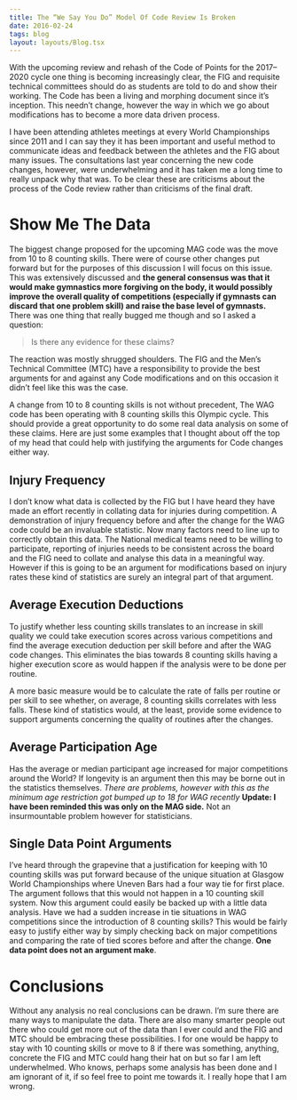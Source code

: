 ```yaml
---
title: The “We Say You Do” Model Of Code Review Is Broken
date: 2016-02-24
tags: blog
layout: layouts/Blog.tsx
---
```


With the upcoming review and rehash of the Code of Points for the 2017–2020 cycle one thing is becoming increasingly clear, the FIG and requisite technical committees should do as students are told to do and show their working. The Code has been a living and morphing document since it’s inception. This needn’t change, however the way in which we go about modifications has to become a more data driven process.

<!--more-->

I have been attending athletes meetings at every World Championships since 2011 and I can say they it has been important and useful method to communicate ideas and feedback between the athletes and the FIG about many issues. The consultations last year concerning the new code changes, however, were underwhelming and it has taken me a long time to really unpack why that was. To be clear these are criticisms about the process of the Code review rather than criticisms of the final draft.


# Show Me The Data

The biggest change proposed for the upcoming MAG code was the move from 10 to 8 counting skills. There were of course other changes put forward but for the purposes of this discussion I will focus on this issue. This was extensively discussed and **the general consensus was that it would make gymnastics more forgiving on the body, it would possibly improve the overall quality of competitions (especially if gymnasts can discard that one problem skill) and raise the base level of gymnasts.** There was one thing that really bugged me though and so I asked a question:

> Is there any evidence for these claims?

The reaction was mostly shrugged shoulders. The FIG and the Men’s Technical Committee (MTC) have a responsibility to provide the best arguments for and against any Code modifications and on this occasion it didn’t feel like this was the case.

A change from 10 to 8 counting skills is not without precedent, The WAG code has been operating with 8 counting skills this Olympic cycle. This should provide a great opportunity to do some real data analysis on some of these claims. Here are just some examples that I thought about off the top of my head that could help with justifying the arguments for Code changes either way.

## Injury Frequency

I don’t know what data is collected by the FIG but I have heard they have made an effort recently in collating data for injuries during competition. A demonstration of injury frequency before and after the change for the WAG code could be an invaluable statistic. Now many factors need to line up to correctly obtain this data. The National medical teams need to be willing to participate, reporting of injuries needs to be consistent across the board and the FIG need to collate and analyse this data in a meaningful way. However if this is going to be an argument for modifications based on injury rates these kind of statistics are surely an integral part of that argument.

## Average Execution Deductions

To justify whether less counting skills translates to an increase in skill quality we could take execution scores across various competitions and find the average execution deduction per skill before and after the WAG code changes. This eliminates the bias towards 8 counting skills having a higher execution score as would happen if the analysis were to be done per routine.

A more basic measure would be to calculate the rate of falls per routine or per skill to see whether, on average, 8 counting skills correlates with less falls. These kind of statistics would, at the least, provide some evidence to support arguments concerning the quality of routines after the changes.

## Average Participation Age

Has the average or median participant age increased for major competitions around the World? If longevity is an argument then this may be borne out in the statistics themselves. _There are problems, however with this as the minimum age restriction got bumped up to 18 for WAG recently_ **Update: I have been reminded this was only on the MAG side.** Not an insurmountable problem however for statisticians.

## Single Data Point Arguments

I’ve heard through the grapevine that a justification for keeping with 10 counting skills was put forward because of the unique situation at Glasgow World Championships where Uneven Bars had a four way tie for first place. The argument follows that this would not happen in a 10 counting skill system. Now this argument could easily be backed up with a little data analysis. Have we had a sudden increase in tie situations in WAG competitions since the introduction of 8 counting skills? This would be fairly easy to justify either way by simply checking back on major competitions and comparing the rate of tied scores before and after the change. **One data point does not an argument make**.

# Conclusions

Without any analysis no real conclusions can be drawn. I’m sure there are many ways to manipulate the data. There are also many smarter people out there who could get more out of the data than I ever could and the FIG and MTC should be embracing these possibilities. I for one would be happy to stay with 10 counting skills or move to 8 if there was something, anything, concrete the FIG and MTC could hang their hat on but so far I am left underwhelmed. Who knows, perhaps some analysis has been done and I am ignorant of it, if so feel free to point me towards it. I really hope that I am wrong.